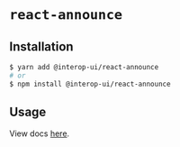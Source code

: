 # `react-announce`

## Installation

```sh
$ yarn add @interop-ui/react-announce
# or
$ npm install @interop-ui/react-announce
```

## Usage

View docs [here](https://radix-ui.com/primitives/docs/components/announce).
